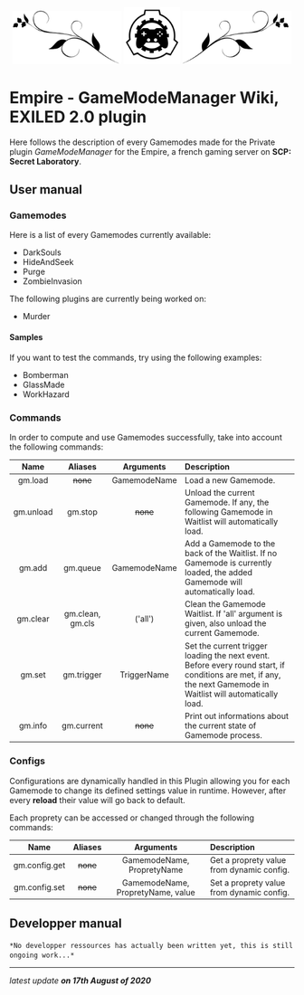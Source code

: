 <p align="center">
  <img width="38%" src="./img/border/left.svg">
  <img width="20%" src="./img/logo.svg">
  <img width="38%" src="./img/border/right.svg">
</p>

# Empire - GameModeManager Wiki, EXILED 2.0 plugin

Here follows the description of every Gamemodes made for the Private plugin *GameModeManager* for the Empire, a french gaming server on **SCP: Secret Laboratory**.

## User manual

### Gamemodes

Here is a list of every Gamemodes currently available:
* DarkSouls
* HideAndSeek
* Purge
* ZombieInvasion

The following plugins are currently being worked on:
* Murder

#### Samples

If you want to test the commands, try using the following examples:
* Bomberman
* GlassMade
* WorkHazard

### Commands

In order to compute and use Gamemodes successfully, take into account the following commands:

Name | Aliases | Arguments | Description
:---: | :---: | :---: | :------
gm.load | ~~none~~ | GamemodeName | Load a new Gamemode.
gm.unload | gm.stop | ~~none~~ | Unload the current Gamemode. If any, the following Gamemode in Waitlist will automatically load.
gm.add | gm.queue | GamemodeName | Add a Gamemode to the back of the Waitlist. If no Gamemode is currently loaded, the added Gamemode will automatically load.
gm.clear | gm.clean, gm.cls | ('all') | Clean the Gamemode Waitlist. If 'all' argument is given, also unload the current Gamemode.
gm.set | gm.trigger | TriggerName | Set the current trigger loading the next event. Before every round start, if conditions are met, if any, the next Gamemode in Waitlist will automatically load.
gm.info | gm.current | ~~none~~ | Print out informations about the current state of Gamemode process.

### Configs

Configurations are dynamically handled in this Plugin allowing you for each Gamemode to change its defined settings value in runtime. However, after every **reload** their value will go back to default.

Each proprety can be accessed or changed through the following commands:

Name | Aliases | Arguments | Description
:---: | :---: | :---: | :------
gm.config.get | ~~none~~ | GamemodeName, PropretyName | Get a proprety value from dynamic config.
gm.config.set | ~~none~~ | GamemodeName, PropretyName, value | Set a proprety value from dynamic config.


## Developper manual

```*No developper ressources has actually been written yet, this is still ongoing work...*```

---

*latest update* **_on 17th August of 2020_**
